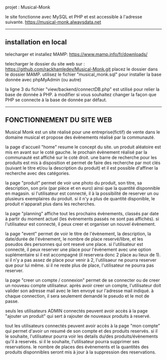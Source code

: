 projet : Musical-Monk

le site fonctionne avec MySQL et PHP et est accessible à l'adresse suivante.
https://musical-monk.alwaysdata.net

-----------------
installation en local
------------------
telecharger et installez MAMP: https://www.mamp.info/fr/downloads/


telecharger le dossier du site web sur : https://github.com/rackhamledev/Musical-Monk.git
placez le dossier dans le dossier MAMP.
utilisez le fichier "musical_monk.sql" pour installer la base donnée avec phpMyAdmin (ou autre)

la ligne 3 du fichier "view/backend/connectDB.php" est utilisé pour relier la base de donnée à PHP. à modifier si vous souhaitez changer la façon que PHP se connecte à la base de donnée par défaut.


----------------
FONCTIONNEMENT DU SITE WEB
----------------

Musical Monk est un site réalisé pour une entreprise(fictif) de vente dans le domaine musical et propose des évènements réalisé par la communauté.

la page d'accueil "home" resume le concept du site. un produit aléatoire est mis en avant sur le coté gauche. le prochain évènement réalisé par la communauté est affiché sur le coté droit.
une barre de recherche pour les produits est mis à disposition et permet de faire des recherche par mot clés (suivant le titre et/ou la description du produit) et il est possible d'affiner la recherche avec des catégories.

la page "produit" permet de voir une photo du produit, son titre, sa description, son prix (par pièce et en euro) ainsi que la quantité disponnible en magasin. si l'utilisateur est connecté, il à la possibilité de reserver un ou plusieurs exemplaires du produit. si il n'y a plus de quantité disponible, le produit n'apparait plus dans les recherches.

la page "planning" affiche tout les prochains évènements, classés par date à partir du moment actuel (les évènements passés ne sont pas affichés). si l'utilisateur est connecté, il peux creer et organiser un nouvel évènement.

la page "event" permet de voir le titre de l'évènement, la description, la date/durée de l'évènement, le nombre de place reservé/libre, et les pseudos des personnes qui ont resevé une place. si l'utilisateur est connecté, il peux reserver une place pour l'évènement avec une option suplémentaire si il est accompagné (il reservera donc 2 place au lieux de 1). si il n'y a pas assez de place pour venir à 2, l'utilisaeur ne pourra reserver que pour lui même. si il ne reste plus de place, l'utilisateur ne pourra pas reserver.

la page "creer un compte / connexion" permet de se connecter ou de creer un nouveau compte utilisateur. après avoir creer un compte, l'utilisateur doit valider son adresse mail avec le lien envoyé sur l'adresse mail indiqué. à chaque connection, il sera seulement demandé le pseudo et le mot de passe.

seuls les utilisateurs ADMIN connectés peuvent avoir accès à la page "ajouter un produit" qui sert à rajouter de nouveaux produits à reservé.

tout les utilisateurs connectés peuvent avoir accès à la page "mon compte" qui permet d'avoir un resumé de son compte et des produits reservés.
si il le souhaite, l'utilisateur pourra voir les details du/des produits/évènements qu'il à reservés.
si il le souhaite, l'utilisateur pourra supprimer ses reservations. le nombre de places des évènements et la quantités des produits disponnibles seront mis à jour à la suppression des reservations.
